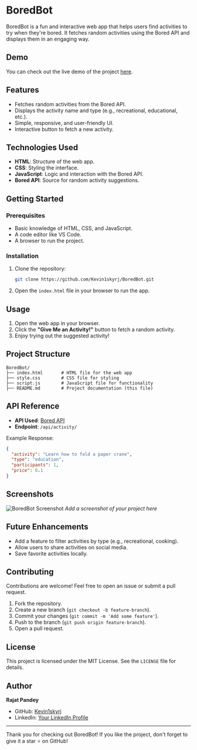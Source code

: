 # BoredBot

BoredBot is a fun and interactive web app that helps users find activities to try when they're bored. It fetches random activities using the Bored API and displays them in an engaging way.

## Demo

You can check out the live demo of the project [here](#).

## Features

- Fetches random activities from the Bored API.
- Displays the activity name and type (e.g., recreational, educational, etc.).
- Simple, responsive, and user-friendly UI.
- Interactive button to fetch a new activity.

## Technologies Used

- **HTML**: Structure of the web app.
- **CSS**: Styling the interface.
- **JavaScript**: Logic and interaction with the Bored API.
- **Bored API**: Source for random activity suggestions.

## Getting Started

### Prerequisites

- Basic knowledge of HTML, CSS, and JavaScript.
- A code editor like VS Code.
- A browser to run the project.

### Installation

1. Clone the repository:

   ```bash
   git clone https://github.com/Kevin1skyrj/BoredBot.git
   ```

2. Open the `index.html` file in your browser to run the app.

## Usage

1. Open the web app in your browser.
2. Click the **"Give Me an Activity!"** button to fetch a random activity.
3. Enjoy trying out the suggested activity!

## Project Structure

```
BoredBot/
├── index.html       # HTML file for the web app
├── style.css        # CSS file for styling
├── script.js        # JavaScript file for functionality
├── README.md        # Project documentation (this file)
```

## API Reference

- **API Used**: [Bored API](https://www.boredapi.com/)
- **Endpoint**: `/api/activity/`

Example Response:

```json
{
  "activity": "Learn how to fold a paper crane",
  "type": "education",
  "participants": 1,
  "price": 0.1
}
```

## Screenshots

![BoredBot Screenshot](#)
_Add a screenshot of your project here_

## Future Enhancements

- Add a feature to filter activities by type (e.g., recreational, cooking).
- Allow users to share activities on social media.
- Save favorite activities locally.

## Contributing

Contributions are welcome! Feel free to open an issue or submit a pull request.

1. Fork the repository.
2. Create a new branch (`git checkout -b feature-branch`).
3. Commit your changes (`git commit -m 'Add some feature'`).
4. Push to the branch (`git push origin feature-branch`).
5. Open a pull request.

## License

This project is licensed under the MIT License. See the `LICENSE` file for details.

## Author

**Rajat Pandey**

- GitHub: [Kevin1skyrj](https://github.com/Kevin1skyrj)
- LinkedIn: [Your LinkedIn Profile](#)

---

Thank you for checking out BoredBot! If you like the project, don't forget to give it a star ⭐ on GitHub!

